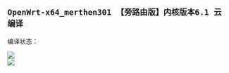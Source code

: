 ## `OpenWrt-x64_merthen301 【旁路由版】内核版本6.1 云编译`
编译状态：

<a href="https://github.com/Merthen301/OpenWrt_Build_x64_merthen301/actions/workflows/OpenWrt_Build_x64_merthen301.yml">
    <img src="https://github.com/Merthen301/OpenWrt_Build_x64_merthen301/actions/workflows/OpenWrt_Build_x64_merthen301.yml/badge.svg?style=flat" />
</a>

</br>
<a href="https://github.com/Merthen301/OpenWrt_Build_x64_merthen301/actions/workflows/compile.yml">
    <img src="https://github.com/Merthen301/OpenWrt_Build_x64_merthen301/actions/workflows/compile.yml/badge.svg?style=flat" />
</a>
